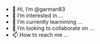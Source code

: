 - 👋 Hi, I’m @garman83
- 👀 I’m interested in ...
- 🌱 I’m currently learniming ...
- 💞️ I’m looking to collaborate on ...
- 📫 How to reach me ...

<!---
garman83/garman83 is a ✨ special ✨ repository because its `README.md` (this file) appears on your GitHub profile.
You can click the Preview link to take a look at your changes.
--->
